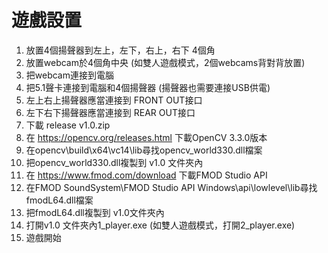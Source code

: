 # 遊戲設置

1.	放置4個揚聲器到左上，左下，右上，右下 4個角
2.	放置webcam於4個角中央 (如雙人遊戲模式，2個webcams背對背放置)
3.	把webcam連接到電腦
4.	把5.1聲卡連接到電腦和4個揚聲器 (揚聲器也需要連接USB供電)
5.	左上右上揚聲器應當連接到 FRONT OUT接口
6.	左下右下揚聲器應當連接到 REAR OUT接口
7.	下載 release v1.0.zip
8.	在 https://opencv.org/releases.html 下載OpenCV 3.3.0版本
9.	在opencv\build\x64\vc14\lib尋找opencv_world330.dll檔案
10.	把opencv_world330.dll複製到 v1.0 文件夾內
11.	在 https://www.fmod.com/download 下載FMOD Studio API
12.	在FMOD SoundSystem\FMOD Studio API Windows\api\lowlevel\lib尋找fmodL64.dll檔案
13.	把fmodL64.dll複製到 v1.0文件夾內
14.	打開v1.0 文件夾內1_player.exe (如雙人遊戲模式，打開2_player.exe)
15.	遊戲開始
